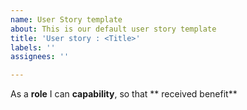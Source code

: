 ```yaml
---
name: User Story template
about: This is our default user story template
title: 'User story : <Title>'
labels: ''
assignees: ''

---
```


As a **role**
I can **capability**, 
so that ** received benefit**
